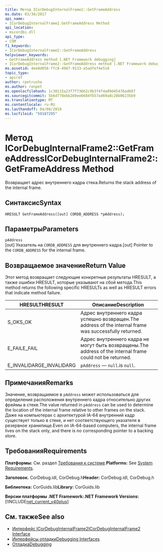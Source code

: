 ```yaml
---
title: Метод ICorDebugInternalFrame2::GetFrameAddress
ms.date: 03/30/2017
api_name:
- ICorDebugInternalFrame2.GetFrameAddress Method
api_location:
- mscordbi.dll
api_type:
- COM
f1_keywords:
- ICorDebugInternalFrame2::GetFrameAddress
helpviewer_keywords:
- GetFrameAddress method [.NET Framework debugging]
- ICorDebugInternalFrame2::GetFrameAddress method [.NET Framework debugging]
ms.assetid: 4ee8d058-ffc8-4967-9133-a5adfef4e518
topic_type:
- apiref
author: rpetrusha
ms.author: ronpet
ms.openlocfilehash: 1c30115a23f7f73662c9b3f4f4a09d45478ad687
ms.sourcegitcommit: 5b6d778ebb269ee6684fb57ad69a8c28b06235b9
ms.translationtype: MT
ms.contentlocale: ru-RU
ms.lasthandoff: 04/08/2019
ms.locfileid: "59187295"
---
```

# <a name="icordebuginternalframe2getframeaddress-method"></a><span data-ttu-id="d6b89-102">Метод ICorDebugInternalFrame2::GetFrameAddress</span><span class="sxs-lookup"><span data-stu-id="d6b89-102">ICorDebugInternalFrame2::GetFrameAddress Method</span></span>
<span data-ttu-id="d6b89-103">Возвращает адрес внутреннего кадра стека.</span><span class="sxs-lookup"><span data-stu-id="d6b89-103">Returns the stack address of the internal frame.</span></span>  
  
## <a name="syntax"></a><span data-ttu-id="d6b89-104">Синтаксис</span><span class="sxs-lookup"><span data-stu-id="d6b89-104">Syntax</span></span>  
  
```  
HRESULT GetFrameAddress([out] CORDB_ADDRESS *pAddress);  
```  
  
## <a name="parameters"></a><span data-ttu-id="d6b89-105">Параметры</span><span class="sxs-lookup"><span data-stu-id="d6b89-105">Parameters</span></span>  
 `pAddress`  
 <span data-ttu-id="d6b89-106">[out] Указатель на `CORDB_ADDRESS` для внутреннего кадра.</span><span class="sxs-lookup"><span data-stu-id="d6b89-106">[out] Pointer to the `CORDB_ADDRESS` for the internal frame.</span></span>  
  
## <a name="return-value"></a><span data-ttu-id="d6b89-107">Возвращаемое значение</span><span class="sxs-lookup"><span data-stu-id="d6b89-107">Return Value</span></span>  
 <span data-ttu-id="d6b89-108">Этот метод возвращает следующие конкретные результаты HRESULT, а также ошибки HRESULT, которые указывают на сбой метода.</span><span class="sxs-lookup"><span data-stu-id="d6b89-108">This method returns the following specific HRESULTs as well as HRESULT errors that indicate method failure.</span></span>  
  
|<span data-ttu-id="d6b89-109">HRESULT</span><span class="sxs-lookup"><span data-stu-id="d6b89-109">HRESULT</span></span>|<span data-ttu-id="d6b89-110">Описание</span><span class="sxs-lookup"><span data-stu-id="d6b89-110">Description</span></span>|  
|-------------|-----------------|  
|<span data-ttu-id="d6b89-111">S_OK</span><span class="sxs-lookup"><span data-stu-id="d6b89-111">S_OK</span></span>|<span data-ttu-id="d6b89-112">Адрес внутреннего кадра успешно возвращен.</span><span class="sxs-lookup"><span data-stu-id="d6b89-112">The address of the internal frame was successfully returned.</span></span>|  
|<span data-ttu-id="d6b89-113">E_FAIL</span><span class="sxs-lookup"><span data-stu-id="d6b89-113">E_FAIL</span></span>|<span data-ttu-id="d6b89-114">Адрес внутреннего кадра не могут быть возвращены.</span><span class="sxs-lookup"><span data-stu-id="d6b89-114">The address of the internal frame could not be returned.</span></span>|  
|<span data-ttu-id="d6b89-115">E_INVALIDARG</span><span class="sxs-lookup"><span data-stu-id="d6b89-115">E_INVALIDARG</span></span>|`pAddress` <span data-ttu-id="d6b89-116">— `null`.</span><span class="sxs-lookup"><span data-stu-id="d6b89-116">is `null`.</span></span>|  
  
## <a name="remarks"></a><span data-ttu-id="d6b89-117">Примечания</span><span class="sxs-lookup"><span data-stu-id="d6b89-117">Remarks</span></span>  
 <span data-ttu-id="d6b89-118">Значение, возвращаемое в `pAddress` может использоваться для определения расположения внутреннего кадра относительно других фреймы в стеке.</span><span class="sxs-lookup"><span data-stu-id="d6b89-118">The value returned in `pAddress` can be used to determine the location of the internal frame relative to other frames on the stack.</span></span> <span data-ttu-id="d6b89-119">Даже на компьютерах с архитектурой IA-64 внутренний кадр существует только в стеке, и нет соответствующего указателя в резервное хранилище.</span><span class="sxs-lookup"><span data-stu-id="d6b89-119">Even on IA-64-based computers, the internal frame lives on the stack only, and there is no corresponding pointer to a backing store.</span></span>  
  
## <a name="requirements"></a><span data-ttu-id="d6b89-120">Требования</span><span class="sxs-lookup"><span data-stu-id="d6b89-120">Requirements</span></span>  
 <span data-ttu-id="d6b89-121">**Платформы:** См. раздел [Требования к системе](../../../../docs/framework/get-started/system-requirements.md).</span><span class="sxs-lookup"><span data-stu-id="d6b89-121">**Platforms:** See [System Requirements](../../../../docs/framework/get-started/system-requirements.md).</span></span>  
  
 <span data-ttu-id="d6b89-122">**Заголовок.** CorDebug.idl, CorDebug.h</span><span class="sxs-lookup"><span data-stu-id="d6b89-122">**Header:** CorDebug.idl, CorDebug.h</span></span>  
  
 <span data-ttu-id="d6b89-123">**Библиотека:** CorGuids.lib</span><span class="sxs-lookup"><span data-stu-id="d6b89-123">**Library:** CorGuids.lib</span></span>  
  
 **<span data-ttu-id="d6b89-124">Версии платформы .NET Framework:</span><span class="sxs-lookup"><span data-stu-id="d6b89-124">.NET Framework Versions:</span></span>** [!INCLUDE[net_current_v40plus](../../../../includes/net-current-v40plus-md.md)]  
  
## <a name="see-also"></a><span data-ttu-id="d6b89-125">См. также</span><span class="sxs-lookup"><span data-stu-id="d6b89-125">See also</span></span>

- [<span data-ttu-id="d6b89-126">Интерфейс ICorDebugInternalFrame2</span><span class="sxs-lookup"><span data-stu-id="d6b89-126">ICorDebugInternalFrame2 Interface</span></span>](../../../../docs/framework/unmanaged-api/debugging/icordebuginternalframe2-interface.md)
- [<span data-ttu-id="d6b89-127">Интерфейсы отладки</span><span class="sxs-lookup"><span data-stu-id="d6b89-127">Debugging Interfaces</span></span>](../../../../docs/framework/unmanaged-api/debugging/debugging-interfaces.md)
- [<span data-ttu-id="d6b89-128">Отладка</span><span class="sxs-lookup"><span data-stu-id="d6b89-128">Debugging</span></span>](../../../../docs/framework/unmanaged-api/debugging/index.md)
